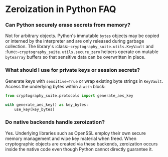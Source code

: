 # Zeroization in Python FAQ

### Can Python securely erase secrets from memory?

Not for arbitrary objects. Python's immutable ``bytes`` objects may be
copied or interned by the interpreter and are only released during garbage
collection. The library's :class:`~cryptography_suite.utils.KeyVault` and
:func:`~cryptography_suite.utils.secure_zero` helpers operate on mutable
``bytearray`` buffers so that sensitive data can be overwritten in place.

### What should I use for private keys or session secrets?

Generate keys with ``sensitive=True`` or wrap existing byte strings in
``KeyVault``. Access the underlying bytes within a ``with`` block:

```python
from cryptography_suite.protocols import generate_aes_key

with generate_aes_key() as key_bytes:
    use_key(key_bytes)
```

### Do native backends handle zeroization?

Yes. Underlying libraries such as OpenSSL employ their own secure memory
management and wipe key material when freed. When cryptographic objects are
created via these backends, zeroization occurs inside the native code even
though Python cannot directly guarantee it.
